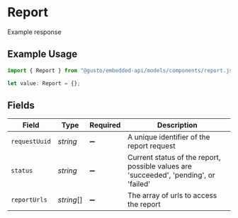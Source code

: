 # Report

Example response

## Example Usage

```typescript
import { Report } from "@gusto/embedded-api/models/components/report.js";

let value: Report = {};
```

## Fields

| Field                                                                                 | Type                                                                                  | Required                                                                              | Description                                                                           |
| ------------------------------------------------------------------------------------- | ------------------------------------------------------------------------------------- | ------------------------------------------------------------------------------------- | ------------------------------------------------------------------------------------- |
| `requestUuid`                                                                         | *string*                                                                              | :heavy_minus_sign:                                                                    | A unique identifier of the report request                                             |
| `status`                                                                              | *string*                                                                              | :heavy_minus_sign:                                                                    | Current status of the report, possible values are 'succeeded', 'pending', or 'failed' |
| `reportUrls`                                                                          | *string*[]                                                                            | :heavy_minus_sign:                                                                    | The array of urls to access the report                                                |
